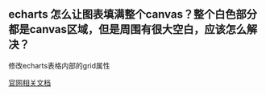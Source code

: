 ## echarts 怎么让图表填满整个canvas？整个白色部分都是canvas区域，但是周围有很大空白，应该怎么解决？

修改echarts表格内部的grid属性

[官网相关文档](https://echarts.apache.org/zh/option.html#grid)